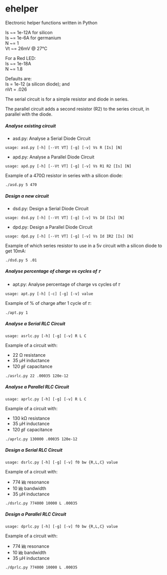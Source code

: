# ehelper
Electronic helper functions written in Python

Is ~= 1e-12A for silicon\
Is ~= 1e-6A for germanium\
N ~= 1\
Vt ~= 26mV @ 27°C

For a Red LED:\
Is ~= 1e-18A\
N ~= 1.8

Defaults are:\
Is = 1e-12 (a silicon diode); and\
nVt = .026

The serial circuit is for a simple resistor and diode in series.

The parallel circuit adds a second resistor (R2) to the series circuit,
in parallel with the diode.

##### Analyse existing circuit
- asd.py: Analyse a Serial Diode Circuit
```
usage: asd.py [-h] [--Vt VT] [-g] [-v] Vs R [Is] [N]
```
- apd.py: Analyse a Parallel Diode Circuit
```
usage: apd.py [-h] [--Vt VT] [-g] [-v] Vs R1 R2 [Is] [N]
```

Example of a 470Ω resistor in series with a silicon diode:
```
./asd.py 5 470
```

##### Design a new circuit
- dsd.py: Design a Serial Diode Circuit
```
usage: dsd.py [-h] [--Vt VT] [-g] [-v] Vs Id [Is] [N]
```
- dpd.py: Design a Parallel Diode Circuit
```
usage: dpd.py [-h] [--Vt VT] [-g] [-v] Vs Id IR2 [Is] [N]
```

Example of which series resistor to use in a 5v circuit with 
a silicon diode to get 10mA:
```
./dsd.py 5 .01
```

##### Analyse percentage of charge vs cycles of 𝜏
- apt.py: Analyse percentage of charge vs cycles of 𝜏
```
usage: apt.py [-h] [-c] [-g] [-v] value
```

Example of % of charge after 1 cycle of 𝜏:
```
./apt.py 1
```
##### Analyse a Serial RLC Circuit
```
usage: asrlc.py [-h] [-g] [-v] R L C
```

Example of a circuit with:
-  22  Ω resistance
-  35 µH inductance
- 120 ㎊ capacitance 

```
./asrlc.py 22 .00035 120e-12
```

##### Analyse a Parallel RLC Circuit
```
usage: aprlc.py [-h] [-g] [-v] R L C
```

Example of a circuit with: 
- 130 kΩ resistance
-  35 µH inductance
- 120 ㎊ capacitance

```
./aprlc.py 130000 .00035 120e-12
```

##### Design a Serial RLC Circuit
```
usage: dsrlc.py [-h] [-g] [-v] f0 bw {R,L,C} value
```

Example of a circuit with:
- 774 ㎑ resonance
-  10 ㎑ bandwidth
-  35 µH inductance

```
./dsrlc.py 774000 10000 L .00035
```

##### Design a Parallel RLC Circuit
```
usage: dprlc.py [-h] [-g] [-v] f0 bw {R,L,C} value
```

Example of a circuit with:
- 774 ㎑ resonance
-  10 ㎑ bandwidth
-  35 µH inductance

```
./dprlc.py 774000 10000 L .00035
```
